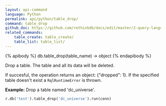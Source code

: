 ```yaml
---
layout: api-command 
language: Python
permalink: api/python/table_drop/
command: table_drop 
github_doc: https://github.com/rethinkdb/docs/edit/master/2-query-language/api/python/manipulating-tables/table_drop.md
related_commands:
    table_create: table_create/
    table_list: table_list/
---
```


{% apibody %}
db.table_drop(table_name) &rarr; object
{% endapibody %}

Drop a table. The table and all its data will be deleted.

If succesful, the operation returns an object: {"dropped": 1}. If the specified table
doesn't exist a `RqlRuntimeError` is thrown.

__Example:__ Drop a table named 'dc_universe'.

```py
r.db('test').table_drop('dc_universe').run(conn)
```


